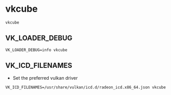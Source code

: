 # vkcube

```shell
vkcube
```

## VK_LOADER_DEBUG

```shell
VK_LOADER_DEBUG=info vkcube
```

## VK_ICD_FILENAMES

- Set the preferred vulkan driver

```shell
VK_ICD_FILENAMES=/usr/share/vulkan/icd.d/radeon_icd.x86_64.json vkcube
```
